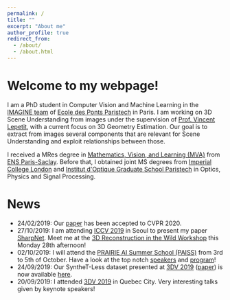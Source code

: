 ```yaml
---
permalink: /
title: ""
excerpt: "About me"
author_profile: true
redirect_from: 
  - /about/
  - /about.html
---
```


Welcome to my webpage!
======

I am a PhD student in Computer Vision and Machine Learning in the [IMAGINE team](http://imagine.enpc.fr/) of [Ecole des Ponts Paristech](http://www.enpc.fr/) in Paris. I am working on 3D Scene Understanding from images under the supervision of [Prof. Vincent Lepetit](http://imagine.enpc.fr/~lepetitv/), with a current focus on 3D Geometry Estimation. Our goal is to extract from images several components that are relevant for Scene Understanding and exploit relationships between those. 

I received a MRes degree in [Mathematics, Vision, and Learning (MVA)](http://math.ens-paris-saclay.fr/version-francaise/formations/master-mva/) from [ENS Paris-Saclay](http://ens-paris-saclay.fr/). Before that, I obtained joint MS degrees from [Imperial College London](https://www.imperial.ac.uk/) and [Institut d'Optique Graduate School Paristech](https://www.institutoptique.fr/) in Optics, Physics and Signal Processing. 


News
======
- 24/02/2019: Our [paper](https://michaelramamonjisoa.github.io/projects/DisplacementFields) has been accepted to CVPR 2020.
- 27/10/2019: I am attending [ICCV 2019](http://iccv2019.thecvf.com/) in Seoul to present my paper [SharpNet](https://arxiv.org/pdf/1905.08598). Meet me at the [3D Reconstruction in the Wild Workshop](http://3drw2019.dgcv.nii.ac.jp/) this Monday 28th afternoon!
- 02/10/2019: I will attend the [PRAIRIE AI Summer School (PAISS)](https://project.inria.fr/paiss/) from 3rd to 5th of October. Have a look at the top notch [speakers](https://project.inria.fr/paiss/speakers/) and [program](https://project.inria.fr/paiss/program/)!
- 24/09/2019: Our SyntheT-Less dataset presented at [3DV 2019](http://3dv19.gel.ulaval.ca/) ([paper](https://arxiv.org/pdf/1908.07640.pdf)) is now available [here](https://github.com/MichaelRamamonjisoa/SyntheT-Less).
- 20/09/2019: I attended [3DV 2019](http://3dv19.gel.ulaval.ca/) in Quebec City. Very interesting talks given by keynote speakers!
